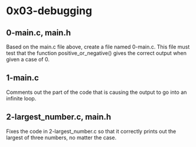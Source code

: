 # 0x03-debugging
## 0-main.c, main.h
Based on the main.c file above, create a file named 0-main.c. This file must test that the function positive_or_negative() gives the correct output when given a case of 0.
## 1-main.c
Comments out the part of the code that is causing the output to go into an infinite loop.
## 2-largest_number.c, main.h
Fixes the code in 2-largest_number.c so that it correctly prints out the largest of three numbers, no matter the case.
